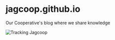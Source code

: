 # jagcoop.github.io
Our Cooperative's blog where we share knowledge

![Tracking Jagcoop](https://www.beeminder.com/elviejo79/coop-daily-pages.png)
